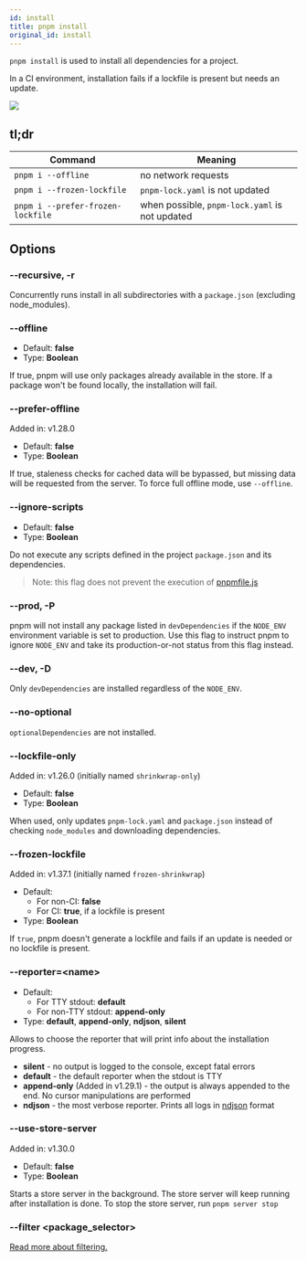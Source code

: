 ```yaml
---
id: install
title: pnpm install
original_id: install
---
```


`pnpm install` is used to install all dependencies for a project.

In a CI environment, installation fails if a lockfile is present but needs an
update.

![](/img/demos/pnpm-install.svg)

## tl;dr

|Command|Meaning|
|--|--|
|`pnpm i --offline` |no network requests |
|`pnpm i --frozen-lockfile` |`pnpm-lock.yaml` is not updated |
|`pnpm i --prefer-frozen-lockfile` |when possible, `pnpm-lock.yaml` is not updated |

## Options

### --recursive, -r

Concurrently runs install in all subdirectories with a `package.json` (excluding node_modules).

### --offline

* Default: **false**
* Type: **Boolean**

If true, pnpm will use only packages already available in the store.
If a package won't be found locally, the installation will fail.

### --prefer-offline

Added in: v1.28.0

* Default: **false**
* Type: **Boolean**

If true, staleness checks for cached data will be bypassed, but missing data will be requested from the server.
To force full offline mode, use `--offline`.

### --ignore-scripts

* Default: **false**
* Type: **Boolean**

Do not execute any scripts defined in the project `package.json` and its dependencies.

> Note: this flag does not prevent the execution of [pnpmfile.js](../pnpmfile.md)

### --prod, -P

pnpm will not install any package listed in `devDependencies` if the `NODE_ENV` environment variable is set to production. Use this flag to instruct pnpm to ignore `NODE_ENV` and take its production-or-not status from this flag instead.

### --dev, -D

Only `devDependencies` are installed regardless of the `NODE_ENV`.

### --no-optional

`optionalDependencies` are not installed.

### --lockfile-only

Added in: v1.26.0 (initially named `shrinkwrap-only`)

* Default: **false**
* Type: **Boolean**

When used, only updates `pnpm-lock.yaml` and `package.json` instead of checking `node_modules` and downloading dependencies.

### --frozen-lockfile

Added in: v1.37.1 (initially named `frozen-shrinkwrap`)

* Default:
  * For non-CI: **false**
  * For CI: **true**, if a lockfile is present
* Type: **Boolean**

If `true`, pnpm doesn't generate a lockfile and fails if an update is needed or
no lockfile is present.

### --reporter=&lt;name>

* Default:
    * For TTY stdout: **default**
    * For non-TTY stdout: **append-only**
* Type: **default**, **append-only**, **ndjson**, **silent**

Allows to choose the reporter that will print info about
the installation progress.

* **silent** - no output is logged to the console, except fatal errors
* **default** - the default reporter when the stdout is TTY
* **append-only** (Added in v1.29.1) - the output is always appended to the end. No cursor manipulations are performed
* **ndjson** - the most verbose reporter. Prints all logs in [ndjson](http://ndjson.org/) format

### --use-store-server

Added in: v1.30.0

* Default: **false**
* Type: **Boolean**

Starts a store server in the background. The store server will keep running after installation is done.
To stop the store server, run `pnpm server stop`

### --filter &lt;package_selector>

[Read more about filtering.](../filtering.md)
